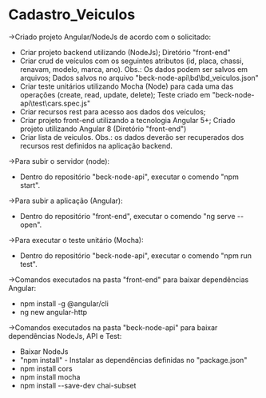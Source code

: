 # Cadastro_Veiculos

->Criado projeto Angular/NodeJs de acordo com o solicitado:
 - Criar projeto backend utilizando (NodeJs);
   Diretório "front-end"
 - Criar crud de veículos com os seguintes atributos (id, placa, chassi, renavam, modelo, marca, ano). Obs.: Os dados podem ser salvos em arquivos;
   Dados salvos no arquivo "beck-node-api\bd\bd_veiculos.json"
 - Criar teste unitários utilizando Mocha (Node) para cada uma das operações (create, read, update, delete);
   Teste criado em "beck-node-api\test\cars.spec.js"
 - Criar recursos rest para acesso aos dados dos veículos;
 - Criar projeto front-end utilizando a tecnologia Angular 5+;
   Criado projeto utilizando Angular 8 (Diretório "front-end")
 - Criar lista de veiculos. Obs.: os dados deverão ser recuperados dos recursos rest definidos na aplicação backend.




->Para subir o servidor (node):
 - Dentro do repositório "beck-node-api", executar o comendo "npm start".

->Para subir a aplicação (Angular):
 - Dentro do repositório "front-end", executar o comendo "ng serve --open".

->Para executar o teste unitário (Mocha):
 - Dentro do repositório "beck-node-api", executar o comendo "npm run test".
 
 
 ->Comandos executados na pasta "front-end" para baixar dependências Angular:
 - npm install -g @angular/cli
 - ng new angular-http

->Comandos executados na pasta "beck-node-api" para baixar dependências NodeJs, API e Test:
 - Baixar NodeJs
 - "npm install" - Instalar as dependências definidas no "package.json" 
 - npm install cors
 - npm install mocha
 - npm install --save-dev chai-subset
 
 

